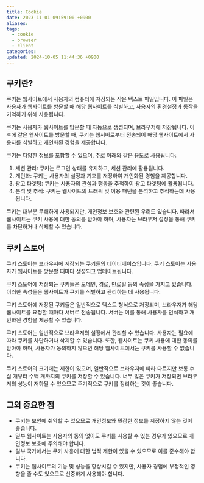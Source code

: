 ```yaml
---
title: Cookie
date: 2023-11-01 09:59:00 +0900
aliases: 
tags:
  - cookie
  - browser
  - client
categories: 
updated: 2024-10-05 11:44:36 +0900
---
```


## 쿠키란?

쿠키는 웹사이트에서 사용자의 컴퓨터에 저장되는 작은 텍스트 파일입니다. 이 파일은 사용자가 웹사이트를 방문할 때 해당 웹사이트를 식별하고, 사용자의 환경설정과 동작을 기억하기 위해 사용됩니다.

쿠키는 사용자가 웹사이트를 방문할 때 자동으로 생성되며, 브라우저에 저장됩니다. 이후에 같은 웹사이트를 방문할 때, 쿠키는 웹서버로부터 전송되어 해당 웹사이트에서 사용자를 식별하고 개인화된 경험을 제공합니다.

쿠키는 다양한 정보를 포함할 수 있으며, 주로 아래와 같은 용도로 사용됩니다:

1. 세션 관리: 쿠키는 로그인 상태를 유지하고, 세션 관리에 활용됩니다.
2. 개인화: 쿠키는 사용자의 설정과 기호를 저장하여 개인화된 경험을 제공합니다.
3. 광고 타겟팅: 쿠키는 사용자의 관심과 행동을 추적하여 광고 타겟팅에 활용됩니다.
4. 분석 및 추적: 쿠키는 웹사이트의 트래픽 및 이용 패턴을 분석하고 추적하는데 사용됩니다.

쿠키는 대부분 무해하게 사용되지만, 개인정보 보호와 관련된 우려도 있습니다. 따라서 웹사이트는 쿠키 사용에 대한 동의를 받아야 하며, 사용자는 브라우저 설정을 통해 쿠키를 차단하거나 삭제할 수 있습니다.

## 쿠키 스토어

쿠키 스토어는 브라우저에 저장되는 쿠키들의 데이터베이스입니다. 쿠키 스토어는 사용자가 웹사이트를 방문할 때마다 생성되고 업데이트됩니다.

쿠키 스토어에 저장되는 쿠키들은 도메인, 경로, 만료일 등의 속성을 가지고 있습니다. 이러한 속성들은 웹사이트가 쿠키를 식별하고 관리하는 데 사용됩니다.

쿠키 스토어에 저장된 쿠키들은 일반적으로 텍스트 형식으로 저장되며, 브라우저가 해당 웹사이트를 요청할 때마다 서버로 전송됩니다. 서버는 이를 통해 사용자를 인식하고 개인화된 경험을 제공할 수 있습니다.

쿠키 스토어는 일반적으로 브라우저의 설정에서 관리할 수 있습니다. 사용자는 필요에 따라 쿠키를 차단하거나 삭제할 수 있습니다. 또한, 웹사이트는 쿠키 사용에 대한 동의를 받아야 하며, 사용자가 동의하지 않으면 해당 웹사이트에서는 쿠키를 사용할 수 없습니다.

쿠키 스토어의 크기에는 제한이 있으며, 일반적으로 브라우저에 따라 다르지만 보통 수십 개부터 수백 개까지의 쿠키를 저장할 수 있습니다. 너무 많은 쿠키가 저장되면 브라우저의 성능이 저하될 수 있으므로 주기적으로 쿠키를 정리하는 것이 좋습니다.

## 그외 중요한 점

- 쿠키는 보안에 취약할 수 있으므로 개인정보와 민감한 정보를 저장하지 않는 것이 좋습니다.
- 일부 웹사이트는 사용자의 동의 없이도 쿠키를 사용할 수 있는 경우가 있으므로 개인정보 보호에 주의해야 합니다.
- 일부 국가에서는 쿠키 사용에 대한 법적 제한이 있을 수 있으므로 이를 준수해야 합니다.
- 쿠키는 웹사이트의 기능 및 성능을 향상시킬 수 있지만, 사용자 경험에 부정적인 영향을 줄 수도 있으므로 신중하게 사용해야 합니다.
